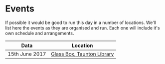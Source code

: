 Events
======

If possible it would be good to run this day in a number of locations. We'll list here the events as they are organised and run.  Each one will include it's own schedule and arrangements.

| Data | Location |
| ---- | -------- |
| 15th June 2017 | [Glass Box, Taunton Library](/events/glassbox.md) |
